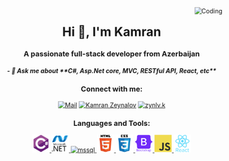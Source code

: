 <div style="width:100%">
<img align="right" alt="Coding" src="https://repository-images.githubusercontent.com/588181932/e36ec678-7984-4cdd-8e4c-a3932772ff8e">
</div>

<h1 align="center">Hi 👋, I'm Kamran</h1>
<h3 align="center">A passionate full-stack developer from Azerbaijan</h3>
<h5 align="center">
- 💬 Ask me about **C#, Asp.Net core, MVC, RESTful API, React, etc**
</h5>
<h3 align="center">Connect with me:</h3>
<p align="center">
  <a href="mailto:kzeynalov@outlook.com" target="_blank"><img align="center" src="https://mailmeteor.com/logos/assets/PNG/Microsoft_Office_Outlook_Logo_512px.png" alt="Mail" width="36" height="28" /></a>
<a href="https://www.linkedin.com/in/kamran-zeynalov-798b46248/" target="_blank"><img align="center" src="https://raw.githubusercontent.com/rahuldkjain/github-profile-readme-generator/master/src/images/icons/Social/linked-in-alt.svg" alt="Kamran Zeynalov" height="30" width="40" /></a>
<a href="https://instagram.com/zynlv.k" target="_blank"><img align="center" src="https://raw.githubusercontent.com/rahuldkjain/github-profile-readme-generator/master/src/images/icons/Social/instagram.svg" alt="zynlv.k" height="30" width="40" /></a>
</p>

<h3 align="center">Languages and Tools:</h3>
<p align="center"> <a href="https://www.w3schools.com/cs/" target="_blank" rel="noreferrer"> <img src="https://raw.githubusercontent.com/devicons/devicon/master/icons/csharp/csharp-original.svg" alt="csharp" width="40" height="40"/> </a> <a href="https://dotnet.microsoft.com/" target="_blank" rel="noreferrer"> <img src="https://raw.githubusercontent.com/devicons/devicon/master/icons/dot-net/dot-net-original-wordmark.svg" alt="dotnet" width="40" height="40"/> </a> <a href="https://www.microsoft.com/en-us/sql-server" target="_blank" rel="noreferrer"> <img src="https://www.svgrepo.com/show/303229/microsoft-sql-server-logo.svg" alt="mssql" width="40" height="40"/> </a> <a href="https://www.w3.org/html/" target="_blank" rel="noreferrer"> <img src="https://raw.githubusercontent.com/devicons/devicon/master/icons/html5/html5-original-wordmark.svg" alt="html5" width="40" height="40"/> </a> <a href="https://www.w3schools.com/css/" target="_blank" rel="noreferrer"> <img src="https://raw.githubusercontent.com/devicons/devicon/master/icons/css3/css3-original-wordmark.svg" alt="css3" width="40" height="40"/> </a> <a href="https://getbootstrap.com" target="_blank" rel="noreferrer"> <img src="https://raw.githubusercontent.com/devicons/devicon/master/icons/bootstrap/bootstrap-plain-wordmark.svg" alt="bootstrap" width="40" height="40"/> </a>  <a href="https://developer.mozilla.org/en-US/docs/Web/JavaScript" target="_blank" rel="noreferrer"> <img src="https://raw.githubusercontent.com/devicons/devicon/master/icons/javascript/javascript-original.svg" alt="javascript" width="40" height="40"/> </a> <a href="https://reactjs.org/" target="_blank" rel="noreferrer"> <img src="https://raw.githubusercontent.com/devicons/devicon/master/icons/react/react-original-wordmark.svg" alt="react" width="40" height="40"/> </a></p>
